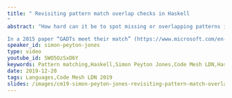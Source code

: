 ```yaml
---
title: " Revisiting pattern match overlap checks in Haskell
"
abstract: "How hard can it be to spot missing or overlapping patterns in a Haskell function definition? Surely it’s the least we can expect from a decent compiler? But when you mix in GADTs, pattern guards, view patterns, data families, strict data constructors, and pattern synonyms, matters get surprisingly tricky.

In a 2015 paper “GADTs meet their match” (https://www.microsoft.com/en-us/research/publication/gadts-meet-their-match-pattern-matching-warnings-that-account-for-gadts-guards-and-laziness/) we explored a nice, modular account of pattern-match checking that addresses many of these tricky points. Alas, GHC’s implementation of that paper has proved less than satisfactory: it can be terribly slow, and misses cases that programmers think look obvious. So my colleague Sebastian Graf and I have been radically refactoring the implementation."
speaker_id: simon-peyton-jones
type: video
youtube_id: SWO5OzSxD6Y
keywords: Pattern matching,Haskell,Simon Peyton Jones,Code Mesh LDN,Haskell function,GADTs,pattern guards,view patterns,data families,strict data constructors,pattern synonyms
date: 2019-12-20
tags: Languages,Code Mesh LDN 2019
slides: /images/cm19-simon-peyton-jones-revisiting-pattern-match-overlap-checks-in-haskell-1-compressed.pdf
---
```


